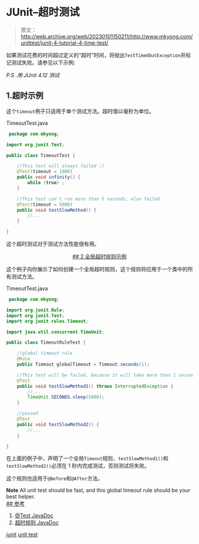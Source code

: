 # JUnit–超时测试

> 原文：<http://web.archive.org/web/20230101150211/http://www.mkyong.com/unittest/junit-4-tutorial-4-time-test/>

如果测试花费的时间超过定义的“超时”时间，将抛出`TestTimedOutException`并标记测试失败。请参见以下示例:

*P.S .用 JUnit 4.12 测试*

## 1.超时示例

这个`timeout`例子只适用于单个测试方法。超时值以毫秒为单位。

TimeoutTest.java

```java
 package com.mkyong;

import org.junit.Test;

public class TimeoutTest {

    //This test will always failed :)
    @Test(timeout = 1000)
    public void infinity() {
        while (true) ;
    }

    //This test can't run more than 5 seconds, else failed
    @Test(timeout = 5000)
    public void testSlowMethod() {
        //...
    }

} 
```

这个超时测试对于测试方法性能很有用。

 <ins class="adsbygoogle" style="display:block; text-align:center;" data-ad-format="fluid" data-ad-layout="in-article" data-ad-client="ca-pub-2836379775501347" data-ad-slot="6894224149">## 2.全局超时规则示例

这个例子向你展示了如何创建一个全局超时规则，这个规则将应用于一个类中的所有测试方法。

TimeoutTest.java

```java
 package com.mkyong;

import org.junit.Rule;
import org.junit.Test;
import org.junit.rules.Timeout;

import java.util.concurrent.TimeUnit;

public class TimeoutRuleTest {

    //global timeout rule
    @Rule
    public Timeout globalTimeout = Timeout.seconds(1);

	//This test will be failed, because it will take more than 1 second to finish!
    @Test
    public void testSlowMethod1() throws InterruptedException {
        //...
        TimeUnit.SECONDS.sleep(5000);
    }

	//passed
    @Test
    public void testSlowMethod2() {
        //...
    }

} 
```

在上面的例子中，声明了一个全局`Timeout`规则，`testSlowMethod1()`和`testSlowMethod2()`必须在 1 秒内完成测试，否则测试将失败。

这个规则也适用于`@Before`和`@After`方法。

**Note**
All unit test should be fast, and this global timeout rule should be your best helper. <ins class="adsbygoogle" style="display:block" data-ad-client="ca-pub-2836379775501347" data-ad-slot="8821506761" data-ad-format="auto" data-ad-region="mkyongregion">## 参考

1.  [@Test JavaDoc](http://web.archive.org/web/20190223081356/http://junit.sourceforge.net/javadoc/org/junit/Test.html)
2.  [超时规则 JavaDoc](http://web.archive.org/web/20190223081356/http://junit.org/junit4/javadoc/4.12/org/junit/rules/Timeout.html)

[junit](http://web.archive.org/web/20190223081356/http://www.mkyong.com/tag/junit/) [unit test](http://web.archive.org/web/20190223081356/http://www.mkyong.com/tag/unit-test/)







